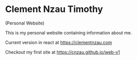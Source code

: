 # Clement Nzau Timothy

(Personal Website)

This is my personal website containing information about me.

Current version in react at https://clementnzau.com

Checkout my first site at https://cnzau.github.io/web-v1
